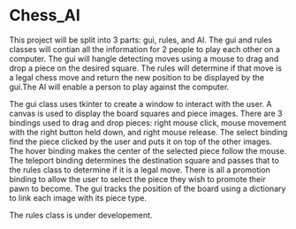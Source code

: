 # Chess_AI
This project will be split into 3 parts: gui, rules, and AI. The gui and rules classes will contian all the information for 2 people to play each other on a computer. The gui will hangle detecting moves using a mouse to drag and drop a piece on the desired square. The rules will determine if that move is a legal chess move and return the new position to be displayed by the gui.The AI will enable a person to play against the computer.

The gui class uses tkinter to create a window to interact with the user. A canvas is used to display the board squares and piece images. There are 3 bindings used to drag and drop pieces: right mouse click, mouse movement with the right button held down, and right mouse release. The select binding find the piece clicked by the user and puts it on top of the other images. The hover binding makes the center of the selected piece follow the mouse. The teleport binding determines the destination square and passes that to the rules class to determine if it is a legal move. There is all a promotion binding to allow the user to select the piece they wish to promote their pawn to become. The gui tracks the position of the board using a dictionary to link each image with its piece type.

The rules class is under developement.